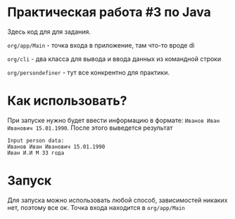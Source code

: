 # Практическая работа #3 по Java
Здесь код для для задания.

`org/app/Main` - точка входа в приложение, там что-то вроде di

`org/cli` - два класса для вывода и ввода данных из командной строки

`org/persondefiner` - тут все конкрентно для практики.

# Как использовать?
При запуске нужно будет ввести информацию в формате: `Иванов Иван Иванович 15.01.1990`.
После этого выведется результат
    
    Input person data: 
    Иванов Иван Иванович 15.01.1990
    Иван И.И М 33 года


# Запуск
Для запуска можно использовать любой способ, зависимостей никаких нет, поэтому все ок.
Точка входа находится в `org/app/Main`

